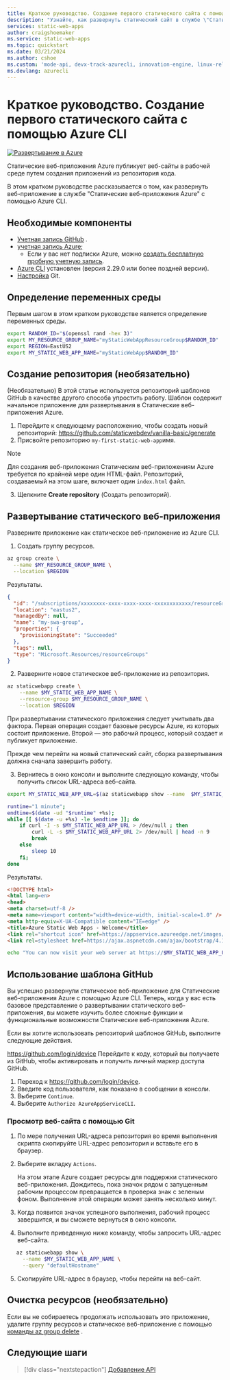 ```yaml
---
title: Краткое руководство. Создание первого статического сайта с помощью Статические веб-приложения Azure с помощью интерфейса командной строки
description: "Узнайте, как развернуть статический сайт в службе \"Статические веб-приложения Azure\" с помощью Azure\_CLI."
services: static-web-apps
author: craigshoemaker
ms.service: static-web-apps
ms.topic: quickstart
ms.date: 03/21/2024
ms.author: cshoe
ms.custom: 'mode-api, devx-track-azurecli, innovation-engine, linux-related-content'
ms.devlang: azurecli
---
```


# Краткое руководство. Создание первого статического сайта с помощью Azure CLI

[![Развертывание в Azure](https://aka.ms/deploytoazurebutton)](https://go.microsoft.com/fwlink/?linkid=2262845)

Статические веб-приложения Azure публикует веб-сайты в рабочей среде путем создания приложений из репозитория кода.

В этом кратком руководстве рассказывается о том, как развернуть веб-приложение в службе "Статические веб-приложения Azure" с помощью Azure CLI.

## Необходимые компоненты

- [Учетная запись GitHub](https://github.com) .
- [учетная запись Azure;](https://portal.azure.com)
  - Если у вас нет подписки Azure, можно [создать бесплатную пробную учетную запись](https://azure.microsoft.com/free).
- [Azure CLI](/cli/azure/install-azure-cli) установлен (версия 2.29.0 или более поздней версии).
- [Настройка](https://www.git-scm.com/downloads) Git. 

## Определение переменных среды

Первым шагом в этом кратком руководстве является определение переменных среды.

```bash
export RANDOM_ID="$(openssl rand -hex 3)"
export MY_RESOURCE_GROUP_NAME="myStaticWebAppResourceGroup$RANDOM_ID"
export REGION=EastUS2
export MY_STATIC_WEB_APP_NAME="myStaticWebApp$RANDOM_ID"
```

## Создание репозитория (необязательно)

(Необязательно) В этой статье используется репозиторий шаблонов GitHub в качестве другого способа упростить работу. Шаблон содержит начальное приложение для развертывания в Статические веб-приложения Azure.

1. Перейдите к следующему расположению, чтобы создать новый репозиторий: https://github.com/staticwebdev/vanilla-basic/generate
2. Присвойте репозиторию `my-first-static-web-app`имя.

> [!NOTE]
> Для создания веб-приложения Статическим веб-приложениям Azure требуется по крайней мере один HTML-файл. Репозиторий, создаваемый на этом шаге, включает один `index.html` файл.

3. Щелкните **Create repository** (Создать репозиторий).

## Развертывание статического веб-приложения

Разверните приложение как статическое веб-приложение из Azure CLI.

1. Создать группу ресурсов.

```bash
az group create \
  --name $MY_RESOURCE_GROUP_NAME \
  --location $REGION
```

Результаты.
<!-- expected_similarity=0.3 -->
```json
{
  "id": "/subscriptions/xxxxxxxx-xxxx-xxxx-xxxx-xxxxxxxxxxxx/resourceGroups/my-swa-group",
  "location": "eastus2",
  "managedBy": null,
  "name": "my-swa-group",
  "properties": {
    "provisioningState": "Succeeded"
  },
  "tags": null,
  "type": "Microsoft.Resources/resourceGroups"
}
```

2. Разверните новое статическое веб-приложение из репозитория.

```bash
az staticwebapp create \
    --name $MY_STATIC_WEB_APP_NAME \
    --resource-group $MY_RESOURCE_GROUP_NAME \
    --location $REGION 
```

При развертывании статического приложения следует учитывать два фактора. Первая операция создает базовые ресурсы Azure, из которых состоит приложение. Второй — это рабочий процесс, который создает и публикует приложение.

Прежде чем перейти на новый статический сайт, сборка развертывания должна сначала завершить работу.

3. Вернитесь в окно консоли и выполните следующую команду, чтобы получить список URL-адреса веб-сайта.

```bash
export MY_STATIC_WEB_APP_URL=$(az staticwebapp show --name  $MY_STATIC_WEB_APP_NAME --resource-group $MY_RESOURCE_GROUP_NAME --query "defaultHostname" -o tsv)
```

```bash
runtime="1 minute";
endtime=$(date -ud "$runtime" +%s);
while [[ $(date -u +%s) -le $endtime ]]; do
    if curl -I -s $MY_STATIC_WEB_APP_URL > /dev/null ; then 
        curl -L -s $MY_STATIC_WEB_APP_URL 2> /dev/null | head -n 9
        break
    else 
        sleep 10
    fi;
done
```

Результаты.
<!-- expected_similarity=0.3 -->
```HTML
<!DOCTYPE html>
<html lang=en>
<head>
<meta charset=utf-8 />
<meta name=viewport content="width=device-width, initial-scale=1.0" />
<meta http-equiv=X-UA-Compatible content="IE=edge" />
<title>Azure Static Web Apps - Welcome</title>
<link rel="shortcut icon" href=https://appservice.azureedge.net/images/static-apps/v3/favicon.svg type=image/x-icon />
<link rel=stylesheet href=https://ajax.aspnetcdn.com/ajax/bootstrap/4.1.1/css/bootstrap.min.css crossorigin=anonymous />
```

```bash
echo "You can now visit your web server at https://$MY_STATIC_WEB_APP_URL"
```

## Использование шаблона GitHub

Вы успешно развернули статическое веб-приложение для Статические веб-приложения Azure с помощью Azure CLI. Теперь, когда у вас есть базовое представление о развертывании статического веб-приложения, вы можете изучить более сложные функции и функциональные возможности Статические веб-приложения Azure.

Если вы хотите использовать репозиторий шаблонов GitHub, выполните следующие действия.

https://github.com/login/device Перейдите к коду, который вы получаете из GitHub, чтобы активировать и получить личный маркер доступа GitHub.

1. Переход к https://github.com/login/device.
2. Введите код пользователя, как показано в сообщении в консоли.
3. Выберите `Continue`.
4. Выберите `Authorize AzureAppServiceCLI`.

### Просмотр веб-сайта с помощью Git

1. По мере получения URL-адреса репозитория во время выполнения скрипта скопируйте URL-адрес репозитория и вставьте его в браузер.
2. Выберите вкладку `Actions`.

   На этом этапе Azure создает ресурсы для поддержки статического веб-приложения. Дождитесь, пока значок рядом с запущенным рабочим процессом превращается в проверка знак с зеленым фоном. Выполнение этой операции может занять несколько минут.

3. Когда появится значок успешного выполнения, рабочий процесс завершится, и вы сможете вернуться в окно консоли.
4. Выполните приведенную ниже команду, чтобы запросить URL-адрес веб-сайта.
```bash
   az staticwebapp show \
     --name $MY_STATIC_WEB_APP_NAME \
     --query "defaultHostname"
```
5. Скопируйте URL-адрес в браузер, чтобы перейти на веб-сайт.

## Очистка ресурсов (необязательно)

Если вы не собираетесь продолжать использовать это приложение, удалите группу ресурсов и статическое веб-приложение с помощью [команды az group delete](/cli/azure/group#az-group-delete) .

## Следующие шаги

> [!div class="nextstepaction"]
> [Добавление API](add-api.md)
